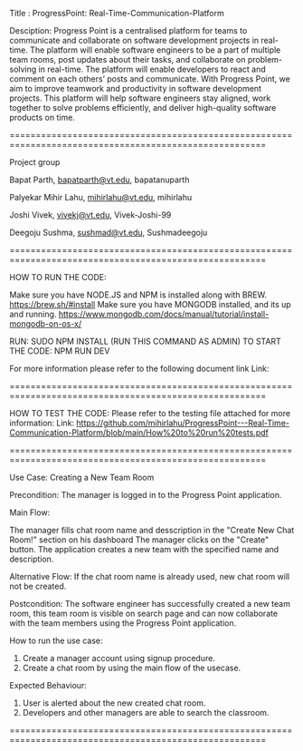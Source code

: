 Title :  ProgressPoint: Real-Time-Communication-Platform


Desciption: Progress Point is a centralised platform for teams to communicate and collaborate on software development projects in real-time. 
The platform will enable software engineers to be a part of multiple team rooms, post updates about their tasks, and collaborate on problem-solving
in real-time. The platform will enable developers to react and comment on each others’ posts and communicate. With Progress Point, we aim to improve teamwork and productivity in software
development projects. This platform will help software engineers stay aligned, work together to solve problems efficiently, and deliver high-quality software products on time.

=======================================================================================================

Project group

Bapat Parth, bapatparth@vt.edu, bapatanuparth

Palyekar Mihir Lahu, mihirlahu@vt.edu, mihirlahu

Joshi Vivek, vivekj@vt.edu, Vivek-Joshi-99

Deegoju Sushma, sushmad@vt.edu, Sushmadeegoju


=======================================================================================================


HOW TO RUN THE CODE:

Make sure you have NODE.JS and NPM is installed along with BREW.
https://brew.sh/#install
Make sure you have MONGODB installed, and its up and running.
https://www.mongodb.com/docs/manual/tutorial/install-mongodb-on-os-x/

RUN: SUDO NPM INSTALL (RUN THIS COMMAND AS ADMIN)
TO START THE CODE: NPM RUN DEV

For more information please refer to the following document link
Link: 


=======================================================================================================


HOW TO TEST THE CODE:
Please refer to the testing file attached for more information: 
Link: https://github.com/mihirlahu/ProgressPoint---Real-Time-Communication-Platform/blob/main/How%20to%20run%20tests.pdf

=======================================================================================================


Use Case: Creating a New Team Room

Precondition: The manager is logged in to the Progress Point application.

Main Flow:

The manager fills chat room name and desscription in the "Create New Chat Room!" section on his dashboard
The manager clicks on the "Create" button.
The application creates a new team with the specified name and description.

Alternative Flow:
If the chat room name is already used, new chat room will not be created.

Postcondition:
The software engineer has successfully created a new team room, this team room is visible on search page and can now collaborate with the team members using the Progress Point application.

How to run the use case:
1) Create a manager account using signup procedure.
2) Create a chat room by using the main flow of the usecase.

Expected Behaviour:
1) User is alerted about the new created chat room.
2) Developers and other managers are able to search the classroom.

=======================================================================================================
